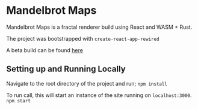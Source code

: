 # Mandelbrot Maps

Mandelbrot Maps is a fractal renderer build using React and WASM + Rust.

The project was bootstrapped with `create-react-app-rewired`

A beta build can be found [here](https://mandelbrot-maps.herokuapp.com/) 

## Setting up and Running Locally

Navigate to the root directory of the project and run; 
`npm install`

To run call, this will start an instance of the site running on `localhost:3000`. 
`npm start`

